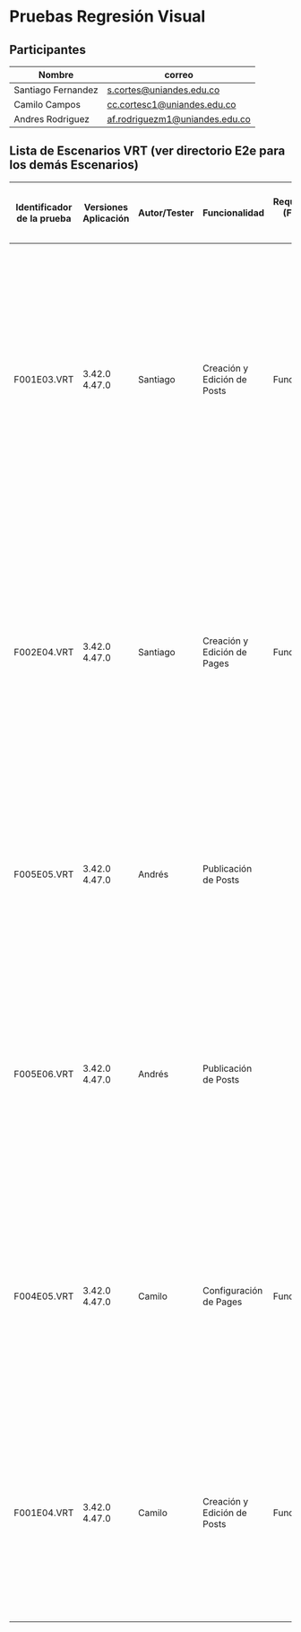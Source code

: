 # Pruebas Regresión Visual

## Participantes 
| Nombre | correo |
|-|-|
| Santiago Fernandez | s.cortes@uniandes.edu.co |
| Camilo Campos | cc.cortesc1@uniandes.edu.co |
| Andres Rodriguez | af.rodriguezm1@uniandes.edu.co |

## Lista de Escenarios VRT (ver directorio E2e para los demás Escenarios)

| Identificador de la prueba | Versiones Aplicación | Autor/Tester | Funcionalidad               | Requerimiento<br>(Func., No func.) | Tipo de escenario<br>(Positivo, Negativo, Mix) | Nombre del escenario                 | Descripción Escenario                                                                                                                                                                                                                                                                                                        |
| -------------------------- | -------------------- | ------------ | --------------------------- | ---------------------------------- | ---------------------------------------------- | ------------------------------------ | ---------------------------------------------------------------------------------------------------------------------------------------------------------------------------------------------------------------------------------------------------------------------------------------------------------------------------- |
| F001E03.VRT                | 3.42.0<br>4.47.0     | Santiago     | Creación y Edición de Posts | Funcional                          | Positivo                                       | Creación de Post Básico              | GIVEN that the admin user logs-in to ghost, and navigates to the dashboard,<br>WHEN the admin goes to create a Post, writes a title and writes text content<br>THEN  the post should appear as the first item in the list, and the article's context should be the same as the one written before when re-opening the editor |
| F002E04.VRT                | 3.42.0<br>4.47.0     | Santiago     | Creación y Edición de Pages | Funcional                          | Positivo                                       | Creación de Page Básico              | GIVEN that the admin user logs-in to ghost, and navigates to the dashboard,<br>WHEN the admin goes to create a Page, writes a title and writes text content<br>THEN  the page should appear as the first item in the list, and the article's context should be the same as the one written before when re-opening the editor |
| F005E05.VRT                | 3.42.0<br>4.47.0     | Andrés       | Publicación de Posts        |                                    | Positivo                                       | Publicación Instantanea de un Post   | GIVEN the admin user logs in to ghost, WHEN he goes to a created Post, and select Publish and select "Set it live now" and press"Publish", THEN he should see the Post published on Main Page                                                                                                                                |
| F005E06.VRT                | 3.42.0<br>4.47.0     | Andrés       | Publicación de Posts        |                                    | Positivo                                       | Publicación programada de un Post    | GIVEn the admin user logs in to ghost, WHEN he goes to a created Post, and select Publish and select "Schedule it for late" with a date in the future and select "Publish", THEN he should see the Post published on Main Page at that date                                                                                  |
| F004E05.VRT                | 3.42.0<br>4.47.0     | Camilo       | Configuración de Pages      | Funcional                          | Positivo                                       | Creación y eliminación de una pagina | Given the admin user logs in to ghost and create a new Page with a title and content and publish it and he go to the pages list and select the pages and enter<br>When he delete<br>Then he  should not see the created page                                                                                                 |
| F001E04.VRT                | 3.42.0<br>4.47.0     | Camilo       | Creación y Edición de Posts | Funcional                          | Positivo                                       | Edición de un Post                   | Given  the admin user logs in to ghost he create a new post, he go to the post list and select the created post<br>When he edit the post content and  publish the post  and  select "view post" option<br>Then he should see the modified post                                                                               |